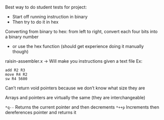 Best way to do student tests for project:
- Start off running instruction in binary
- Then try to do it in hex

Converting from binary to hex: from left to right, convert each four bits into a binary number
- or use the hex function (should get experience doing it manually though)

raisin-assembler.x → Will make you instructions given a text file Ex: 
``` 
add R2 R3
move R4 R2
sw R4 5600
```

Can’t return void pointers because we don’t know what size they are

Arrays and pointers are virtually the same (they are interchangeable)

`*q--` Returns the current pointer and then decrements
`*++p` Increments then dereferences pointer and returns it

